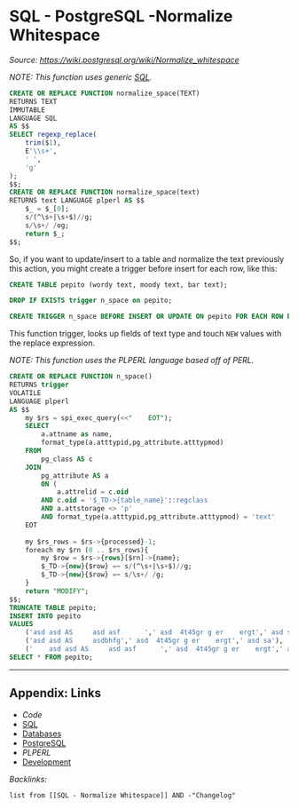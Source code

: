 # SQL - PostgreSQL -Normalize Whitespace

*Source: https://wiki.postgresql.org/wiki/Normalize_whitespace*

*NOTE: This function uses generic [SQL](../../../../3-Resources/Tools/Developer%20Tools/Data%20Stack/Procedural%20Languages/SQL.md).*

````SQL
CREATE OR REPLACE FUNCTION normalize_space(TEXT)
RETURNS TEXT
IMMUTABLE
LANGUAGE SQL
AS $$
SELECT regexp_replace(
    trim($1),
    E'\\s+',
    ' ',
    'g'
);
$$;
CREATE OR REPLACE FUNCTION normalize_space(text) 
RETURNS text LANGUAGE plperl AS $$
    $_ = $_[0]; 
    s/(^\s+|\s+$)//g;
    s/\s+/ /og;
    return $_;
$$;
````

So, if you want to update/insert to a table and normalize the text previously this action, you might create a trigger before insert for each row, like this:

````SQL
CREATE TABLE pepito (wordy text, moody text, bar text);

DROP IF EXISTS trigger n_space on pepito;

CREATE TRIGGER n_space BEFORE INSERT OR UPDATE ON pepito FOR EACH ROW EXECUTE PROCEDURE n_space();
````

This function trigger, looks up fields of text type and touch `NEW` values with the replace expression.

*NOTE: This function uses the *PLPERL* language based off of *PERL*.*

````SQL
CREATE OR REPLACE FUNCTION n_space() 
RETURNS trigger
VOLATILE
LANGUAGE plperl
AS $$
	my $rs = spi_exec_query(<<"    EOT");
    SELECT
        a.attname as name,
        format_type(a.atttypid,pg_attribute.atttypmod) 
    FROM
        pg_class AS c
    JOIN
        pg_attribute AS a
        ON (
            a.attrelid = c.oid
        AND c.oid = '$_TD->{table_name}'::regclass 
        AND a.attstorage <> 'p'
        AND format_type(a.atttypid,pg_attribute.atttypmod) = 'text'
    EOT
        
	my $rs_rows = $rs->{processed}-1;
	foreach my $rn (0 .. $rs_rows){
		my $row = $rs->{rows}[$rn]->{name};
		$_TD->{new}{$row} =~ s/(^\s+|\s+$)//g;
		$_TD->{new}{$row} =~ s/\s+/ /g;		
	}	
	return "MODIFY";
$$;
TRUNCATE TABLE pepito;
INSERT INTO pepito
VALUES
    ('asd asd AS     asd asf      ',' asd  4t45gr g er    ergt',' asd sa'),
    ('asd asd AS     asdbhfg',' asd  4t45gr g er    ergt',' asd sa'),
    ('    asd asd AS     asd asf      ',' asd  4t45gr g er    ergt',' asd sa');
SELECT * FROM pepito;
````

---

## Appendix: Links

* *Code*
* [SQL](../../../../3-Resources/Tools/Developer%20Tools/Data%20Stack/Procedural%20Languages/SQL.md)
* [Databases](../../../MOCs/Databases.md)
* [PostgreSQL](../../../../3-Resources/Tools/Developer%20Tools/Data%20Stack/Databases/PostgreSQL.md)
* *PLPERL*
* [Development](../../../MOCs/Development.md)

*Backlinks:*

````dataview
list from [[SQL - Normalize Whitespace]] AND -"Changelog"
````
